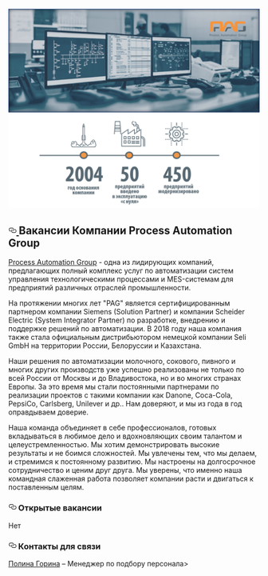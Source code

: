 <a href="https://github.com/Process-Automation-Group/Career/blob/master/img/pag-line_rus.png"><img src="https://github.com/Process-Automation-Group/Career/blob/master/img/pag-line_rus.png" alt="смайлик" title="HTML код картинки"/></a>

  <h2>
    <a id="user-content-вакансии-компании-process-automation-group" class="anchor" aria-hidden="true" href="#вакансии-компании-process-automation-group">
      <svg class="octicon octicon-link" viewBox="0 0 16 16" version="1.1" width="16" height="16" aria-hidden="true"><path fill-rule="evenodd" d="M4 9h1v1H4c-1.5 0-3-1.69-3-3.5S2.55 3 4 3h4c1.45 0 3 1.69 3 3.5 0 1.41-.91 2.72-2 3.25V8.59c.58-.45 1-1.27 1-2.09C10 5.22 8.98 4 8 4H4c-.98 0-2 1.22-2 2.5S3 9 4 9zm9-3h-1v1h1c1 0 2 1.22 2 2.5S13.98 12 13 12H9c-.98 0-2-1.22-2-2.5 0-.83.42-1.64 1-2.09V6.25c-1.09.53-2 1.84-2 3.25C6 11.31 7.55 13 9 13h4c1.45 0 3-1.69 3-3.5S14.5 6 13 6z"></path>
      </svg>
      </a>
      Вакансии Компании Process Automation Group
  </h2>

<a href="http://pag.company">Process Automation Group</a> - одна из лидирующих компаний, предлагающих полный комплекс услуг по автоматизации систем управления технологическими процессами и MES-системам для предприятий различных отраслей промышленности.

На протяжении многих лет "PAG" является сертифицированным партнером компании Siemens (Solution Partner) и компании Scheider Electric (System Integrator Partner) по разработке, внедрению и поддержке решений по автоматизации. В 2018 году наша компания также стала официальным дистрибьютором немецкой компании Seli GmbH на территории России, Белоруссии и Казахстана. 

Наши решения по автоматизации молочного, сокового, пивного и многих других производств уже успешно реализованы не только по всей России от Москвы и до Владивостока, но и во многих странах Европы. За это время мы стали постоянными партнерами по реализации проектов с такими компании как Danone, Coca-Cola, PepsiCo, Carlsberg, Unilever и др.. Нам доверяют, и мы из года в год оправдываем доверие.

Наша команда объединяет в себе профессионалов, готовых вкладываться в любимое дело и вдохновляющих своим талантом и целеустремленностью. Мы хотим демонстрировать высокие результаты и не боимся сложностей. Мы увлечены тем, что мы делаем, и стремимся к постоянному развитию. Мы настроены на долгосрочное сотрудничество и ценим друг друга. Мы уверены, что именно наша командная слаженная работа позволяет компании расти и двигаться к поставленным целям.


<h3>
  <a id="user-content-открытые-вакансии" class="anchor" aria-hidden="true" href="#открытые-вакансии"><svg class="octicon octicon-link" viewBox="0 0 16 16" version="1.1" width="16" height="16" aria-hidden="true"><path fill-rule="evenodd" d="M4 9h1v1H4c-1.5 0-3-1.69-3-3.5S2.55 3 4 3h4c1.45 0 3 1.69 3 3.5 0 1.41-.91 2.72-2 3.25V8.59c.58-.45 1-1.27 1-2.09C10 5.22 8.98 4 8 4H4c-.98 0-2 1.22-2 2.5S3 9 4 9zm9-3h-1v1h1c1 0 2 1.22 2 2.5S13.98 12 13 12H9c-.98 0-2-1.22-2-2.5 0-.83.42-1.64 1-2.09V6.25c-1.09.53-2 1.84-2 3.25C6 11.31 7.55 13 9 13h4c1.45 0 3-1.69 3-3.5S14.5 6 13 6z"></path></svg></a>
    Открытые вакансии
</h3>

Нет

<h3>
  <a id="user-content-контакты-для-связи" class="anchor" aria-hidden="true" href="#контакты-для-связи"><svg class="octicon octicon-link" viewBox="0 0 16 16" version="1.1" width="16" height="16" aria-hidden="true"><path fill-rule="evenodd" d="M4 9h1v1H4c-1.5 0-3-1.69-3-3.5S2.55 3 4 3h4c1.45 0 3 1.69 3 3.5 0 1.41-.91 2.72-2 3.25V8.59c.58-.45 1-1.27 1-2.09C10 5.22 8.98 4 8 4H4c-.98 0-2 1.22-2 2.5S3 9 4 9zm9-3h-1v1h1c1 0 2 1.22 2 2.5S13.98 12 13 12H9c-.98 0-2-1.22-2-2.5 0-.83.42-1.64 1-2.09V6.25c-1.09.53-2 1.84-2 3.25C6 11.31 7.55 13 9 13h4c1.45 0 3-1.69 3-3.5S14.5 6 13 6z"></path></svg></a>
    Контакты для связи
</h3>

<p>
  <a href="mailto:polina.gorina@pag.company">Полина Горина</a> – Менеджер по подбору персонала>
  </a>
</p>
